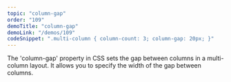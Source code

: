 ```yaml
---
topic: "column-gap"
order: "109"
demoTitle: "column-gap"
demoLink: "/demos/109"
codeSnippet: ".multi-column { column-count: 3; column-gap: 20px; }"
---
```


The 'column-gap' property in CSS sets the gap between columns in a multi-column layout. It allows you to specify the width of the gap between columns.
<br />
